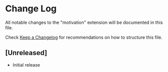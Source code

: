 # Change Log

All notable changes to the "motivation" extension will be documented in this file.

Check [Keep a Changelog](http://keepachangelog.com/) for recommendations on how to structure this file.

## [Unreleased]

- Initial release